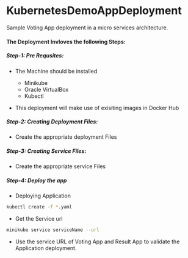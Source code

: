 # KubernetesDemoAppDeployment
Sample Voting App deployment in a micro services architecture.

#### The Deployment Invloves the following Steps:

##### Step-1: Pre Requsites:
* The Machine should be installed
  * Minikube
  * Oracle VirtualBox
  * Kubectl

* This deployment will make use of exisiting images in Docker Hub

##### Step-2: Creating Deployment Files:
* Create the appropriate deployment Files

##### Step-3: Creating Service Files:
* Create the appropriate service Files

##### Step-4: Deploy the app
* Deploying Application
```bash
kubectl create -f *.yaml
```
* Get the Service url
```bash
minikube service serviceName --url
```
* Use the service URL of Voting App and Result App to validate the Application deployment.

